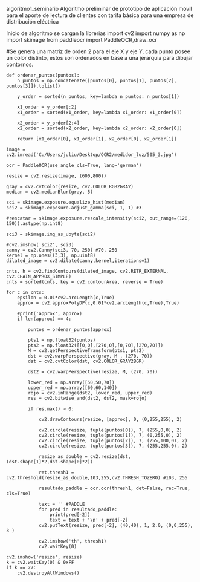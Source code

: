 algoritmo1_seminario
Algoritmo preliminar de prototipo de aplicación móvil para el aporte de lectura de clientes con tarifa básica para una empresa de distribución eléctrica

Inicio de algoritmo
se cargan la librerias
    import cv2
    import numpy as np
    import skimage
    from paddleocr import PaddleOCR,draw_ocr
    
#Se genera una matriz de orden 2 para el eje X y eje Y, cada punto posee un color distinto, estos son ordenados en base a una jerarquia para dibujar contornos.

    def ordenar_puntos(puntos):
        n_puntos = np.concatenate([puntos[0], puntos[1], puntos[2], puntos[3]]).tolist()

        y_order = sorted(n_puntos, key=lambda n_puntos: n_puntos[1])

        x1_order = y_order[:2]
        x1_order = sorted(x1_order, key=lambda x1_order: x1_order[0])

        x2_order = y_order[2:4]
        x2_order = sorted(x2_order, key=lambda x2_order: x2_order[0])

        return [x1_order[0], x1_order[1], x2_order[0], x2_order[1]]

    image = cv2.imread('C:/Users/juliu/Desktop/OCR2/medidor_luz/505_3.jpg')

    ocr = PaddleOCR(use_angle_cls=True, lang='german')

    resize = cv2.resize(image, (600,800))

    gray = cv2.cvtColor(resize, cv2.COLOR_RGB2GRAY)
    median = cv2.medianBlur(gray, 5)

    sci = skimage.exposure.equalize_hist(median)
    sci2 = skimage.exposure.adjust_gamma(sci, 1, 1) #3

    #rescatar = skimage.exposure.rescale_intensity(sci2, out_range=(120, 150)).astype(np.int8)

    sci3 = skimage.img_as_ubyte(sci2)

    #cv2.imshow('sci2', sci3)
    canny = cv2.Canny(sci3, 70, 250) #70, 250
    kernel = np.ones((3,3), np.uint8)
    dilated_image = cv2.dilate(canny,kernel,iterations=1)

    cnts, h = cv2.findContours(dilated_image, cv2.RETR_EXTERNAL, cv2.CHAIN_APPROX_SIMPLE)
    cnts = sorted(cnts, key = cv2.contourArea, reverse = True)

    for c in cnts:
        epsilon = 0.01*cv2.arcLength(c,True)
        approx = cv2.approxPolyDP(c,0.01*cv2.arcLength(c,True),True)

        #print('approx', approx)
        if len(approx) == 4:

            puntos = ordenar_puntos(approx)

            pts1 = np.float32(puntos)
            pts2 = np.float32([[0,0],[270,0],[0,70],[270,70]])
            M = cv2.getPerspectiveTransform(pts1, pts2)
            dst = cv2.warpPerspective(gray, M , (270, 70))
            dst = cv2.cvtColor(dst, cv2.COLOR_GRAY2BGR)

            dst2 = cv2.warpPerspective(resize, M, (270, 70))

            lower_red = np.array([50,50,70])
            upper_red = np.array([60,60,140])
            rojo = cv2.inRange(dst2, lower_red, upper_red)
            res = cv2.bitwise_and(dst2, dst2, mask=rojo)

            if res.max() > 0:

                cv2.drawContours(resize, [approx], 0, (0,255,255), 2)

                cv2.circle(resize, tuple(puntos[0]), 7, (255,0,0), 2)
                cv2.circle(resize, tuple(puntos[1]), 7, (0,255,0), 2)
                cv2.circle(resize, tuple(puntos[2]), 7, (255,100,0), 2)
                cv2.circle(resize, tuple(puntos[3]), 7, (255,255,0), 2)

                resize_as_double = cv2.resize(dst, (dst.shape[1]*2,dst.shape[0]*2))

                ret,thresh1 = cv2.threshold(resize_as_double,103,255,cv2.THRESH_TOZERO) #103, 255

                resultado_paddle = ocr.ocr(thresh1, det=False, rec=True, cls=True)

                text = '' #PADDLE
                for pred in resultado_paddle:
                    print(pred[-2]) 
                    text = text + '\n' + pred[-2]
                cv2.putText(resize, pred[-2], (40,40), 1, 2.0, (0,0,255), 3 )

                cv2.imshow('th', thresh1)
                cv2.waitKey(0)

    cv2.imshow('resize', resize)
    k = cv2.waitKey(0) & 0xFF
    if k == 27:
        cv2.destroyAllWindows()
